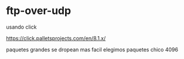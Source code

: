 # ftp-over-udp

usando click

https://click.palletsprojects.com/en/8.1.x/

paquetes grandes se dropean mas facil elegimos paquetes chico 4096